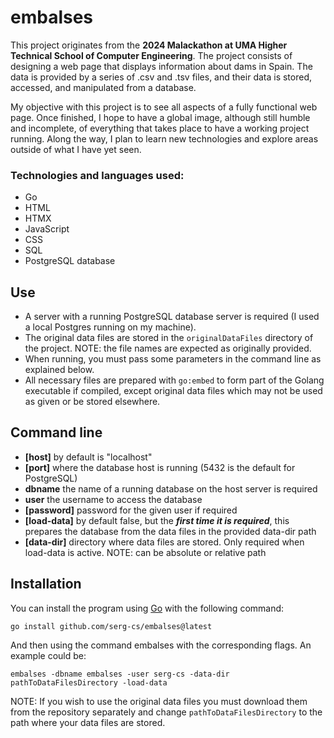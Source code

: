 # embalses

This project originates from the **2024 Malackathon at UMA Higher Technical School of Computer Engineering**. 
The project consists of designing a web page that displays information about dams in Spain. 
The data is provided by a series of .csv and .tsv files, and their data is stored, accessed, and manipulated from a database. 

My objective with this project is to see all aspects of a fully functional web page. 
Once finished, I hope to have a global image, although still humble and incomplete, of everything that takes place to have a working project running.
Along the way, I plan to learn new technologies and explore areas outside of what I have yet seen.

### Technologies and languages used:
* Go
* HTML
* HTMX
* JavaScript
* CSS
* SQL
* PostgreSQL database

## Use

- A server with a running PostgreSQL database server is required (I used a local Postgres running on my machine).
- The original data files are stored in the `originalDataFiles` directory of the project. NOTE: the file names are expected as originally provided.
- When running, you must pass some parameters in the command line as explained below.
- All necessary files are prepared with `go:embed` to form part of the Golang executable if compiled, except original data files which may not be used as given or be stored elsewhere.

## Command line

* **[host]** by default is "localhost"
* **[port]** where the database host is running (5432 is the default for PostgreSQL)
* **dbname** the name of a running database on the host server is required
* **user** the username to access the database
* **[password]** password for the given user if required
* **[load-data]** by default false, but the ***first time it is required***, this prepares the database from the data files in the provided data-dir path
* **[data-dir]** directory where data files are stored. Only required when load-data is active. NOTE: can be absolute or relative path

## Installation
You can install the program using [Go](https://go.dev) with the following command:

```go install github.com/serg-cs/embalses@latest```

And then using the command embalses with the corresponding flags. An example could be:

```embalses -dbname embalses -user serg-cs -data-dir pathToDataFilesDirectory -load-data```

NOTE: If you wish to use the original data files you must download them from the repository separately and change `pathToDataFilesDirectory` to the path where your data files are stored. 
